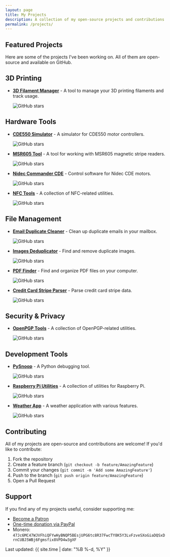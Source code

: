 ```yaml
---
layout: page
title: My Projects
description: A collection of my open-source projects and contributions
permalink: /projects/
---
```


## Featured Projects

Here are some of the projects I've been working on. All of them are open-source and available on GitHub.

## 3D Printing

- [**3D Filament Manager**](https://github.com/Nsfr750/3D-Filament-Manager) - A tool to manage your 3D printing filaments and track usage.
  
  ![GitHub stars](https://img.shields.io/github/stars/Nsfr750/3D-Filament-Manager?style=social)

## Hardware Tools

- [**CDE550 Simulator**](https://github.com/Nsfr750/CDE550-sim) - A simulator for CDE550 motor controllers.
  
  ![GitHub stars](https://img.shields.io/github/stars/Nsfr750/CDE550-sim?style=social)

- [**MSR605 Tool**](https://github.com/Nsfr750/msr605-tool) - A tool for working with MSR605 magnetic stripe readers.
  
  ![GitHub stars](https://img.shields.io/github/stars/Nsfr750/msr605-tool?style=social)

- [**Nidec Commander CDE**](https://github.com/Nsfr750/Nidec-CommanderCDE) - Control software for Nidec CDE motors.
  
  ![GitHub stars](https://img.shields.io/github/stars/Nsfr750/Nidec-CommanderCDE?style=social)

- [**NFC Tools**](https://github.com/Nsfr750/NFC) - A collection of NFC-related utilities.
  
  ![GitHub stars](https://img.shields.io/github/stars/Nsfr750/NFC?style=social)

## File Management

- [**Email Duplicate Cleaner**](https://github.com/Nsfr750/EmailDuplicateCleaner) - Clean up duplicate emails in your mailbox.
  
  ![GitHub stars](https://img.shields.io/github/stars/Nsfr750/EmailDuplicateCleaner?style=social)

- [**Images Deduplicator**](https://github.com/Nsfr750/Images-Deduplicator) - Find and remove duplicate images.
  
  ![GitHub stars](https://img.shields.io/github/stars/Nsfr750/Images-Deduplicator?style=social)

- [**PDF Finder**](https://github.com/Nsfr750/PDF_Finder) - Find and organize PDF files on your computer.
  
  ![GitHub stars](https://img.shields.io/github/stars/Nsfr750/PDF_Finder?style=social)

- [**Credit Card Stripe Parser**](https://github.com/Nsfr750/card_parser) - Parse credit card stripe data.
  
  ![GitHub stars](https://img.shields.io/github/stars/Nsfr750/card_parser?style=social)

## Security & Privacy

- [**OpenPGP Tools**](https://github.com/Nsfr750/OpenPGP) - A collection of OpenPGP-related utilities.
  
  ![GitHub stars](https://img.shields.io/github/stars/Nsfr750/OpenPGP?style=social)

## Development Tools

- [**PySnoop**](https://github.com/Nsfr750/PySnoop) - A Python debugging tool.
  
  ![GitHub stars](https://img.shields.io/github/stars/Nsfr750/PySnoop?style=social)

- [**Raspberry Pi Utilities**](https://github.com/Nsfr750/raspy_utility) - A collection of utilities for Raspberry Pi.
  
  ![GitHub stars](https://img.shields.io/github/stars/Nsfr750/raspy_utility?style=social)

- [**Weather App**](https://github.com/Nsfr750/weather) - A weather application with various features.
  
  ![GitHub stars](https://img.shields.io/github/stars/Nsfr750/weather?style=social)

## Contributing

All of my projects are open-source and contributions are welcome! If you'd like to contribute:

1. Fork the repository
2. Create a feature branch (`git checkout -b feature/AmazingFeature`)
3. Commit your changes (`git commit -m 'Add some AmazingFeature'`)
4. Push to the branch (`git push origin feature/AmazingFeature`)
5. Open a Pull Request

## Support

If you find any of my projects useful, consider supporting me:

- [Become a Patron](https://www.patreon.com/Nsfr750)
- [One-time donation via PayPal](https://paypal.me/3dmega)
- Monero: `47Jc6MC47WJVFhiQFYwHyBNQP5BEsjUPG6tc8R37FwcTY8K5Y3LvFzveSXoGiaDQSxDrnCUBJ5WBj6Fgmsfix8VPD4w3gXF`

Last updated: {{ site.time | date: "%B %-d, %Y" }}
